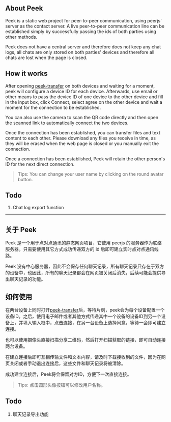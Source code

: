 ## About Peek

Peek is a static web project for peer-to-peer communication, using peerjs' server as the contact server. A live peer-to-peer communication line can be established simply by successfully passing the ids of both parties using other methods.

Peek does not have a central server and therefore does not keep any chat logs, all chats are only stored on both parties' devices and therefore all chats are lost when the page is closed.

## How it works

After opening [peek-transfer](https://peek-transfer.github.io) on both devices and waiting for a moment, peek will configure a device ID for each device. Afterwards, use email or other means to pass the device ID of one device to the other device and fill in the input box, click Connect, select agree on the other device and wait a moment for the connection to be established.

You can also use the camera to scan the QR code directly and then open the scanned link to automatically connect the two devices.

Once the connection has been established, you can transfer files and text content to each other. Please download any files you receive in time, as they will be erased when the web page is closed or you manually exit the connection.

Once a connection has been established, Peek will retain the other person's ID for the next direct connection.

> Tips: You can change your user name by clicking on the round avatar button.

## Todo

1. Chat log export function

--------------

## 关于 Peek

Peek 是一个用于点对点通讯的静态网页项目，它使用 peerjs 的服务器作为联络服务器。只需要使用其它方式成功传递双方的 id 后即可建立实时点对点通讯线路。

Peek 没有中心服务器，因此不会保存任何聊天记录，所有聊天记录只存在于双方的设备中，也因此，所有的聊天记录都会在网页被关闭后消失，后续可能会提供导出聊天记录的功能。

## 如何使用

在两台设备上同时打开[peek-transfer](https://peek-transfer.github.io)后，等待片刻，peek会为每个设备配置一个设备ID。之后，使用电子邮件或者其他方式传递其中一个设备的设备ID到另一个设备上，并填入输入框中，点击连接，在另一台设备上选择同意，等待一会即可建立连接。

也可以使用摄像头直接扫描分享二维码，然后打开扫描获取的链接，即可自动连接两台设备。

在建立连接后即可互相传输文件和文本内容，请及时下载接收到的文件，因为在网页关闭或者手动退出连接后，这些文件和聊天记录将被清除。

成功建立连接后，Peek将会保留对方ID，方便下一次直接连接。

> Tips: 点击圆形头像按钮可以修改用户名称。

## Todo

1. 聊天记录导出功能
